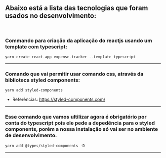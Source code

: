## Abaixo está a lista das tecnologias que foram usados no desenvolvimento:

<br>

### Commando para criação da aplicação do reactjs usando um template com typescript:

    yarn create react-app expense-tracker --template typescript

<hr>

### Comando que vai permitir usar comando css, através da biblioteca styled components:

    yarn add styled-components

- Referências: https://styled-components.com/

<hr>

### Esse comando que vamos ultilizar agora é obrigatório por conta do typescript pois ele pede a depedência para o styled components, porém a nossa instalação só vai ser no ambiente de desenvolvimento.

    yarn add @types/styled-components -D

<hr>
